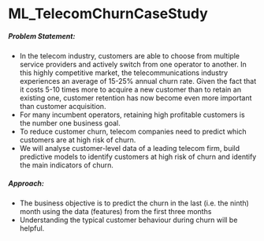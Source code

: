 # ML_TelecomChurnCaseStudy

##### Problem Statement:
- In the telecom industry, customers are able to choose from multiple service providers and actively switch from one operator to another. In this highly competitive market, the telecommunications industry experiences an average of 15-25% annual churn rate. Given the fact that it costs 5-10 times more to acquire a new customer than to retain an existing one, customer retention has now become even more important than customer acquisition.
- For many incumbent operators, retaining high profitable customers is the number one business goal.
- To reduce customer churn, telecom companies need to predict which customers are at high risk of churn.
- We will analyse customer-level data of a leading telecom firm, build predictive models to identify customers at high risk of churn and identify the main indicators of churn.

##### Approach:
- The business objective is to predict the churn in the last (i.e. the ninth) month using the data (features) from the first three months
- Understanding the typical customer behaviour during churn will be helpful.
